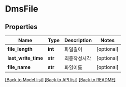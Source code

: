 # DmsFile

## Properties
Name | Type | Description | Notes
------------ | ------------- | ------------- | -------------
**file_length** | **int** | 파일길이 | [optional] 
**last_write_time** | **str** | 최종작성시각 | [optional] 
**file_name** | **str** | 파일이름 | [optional] 

[[Back to Model list]](../README.md#documentation-for-models) [[Back to API list]](../README.md#documentation-for-api-endpoints) [[Back to README]](../README.md)


